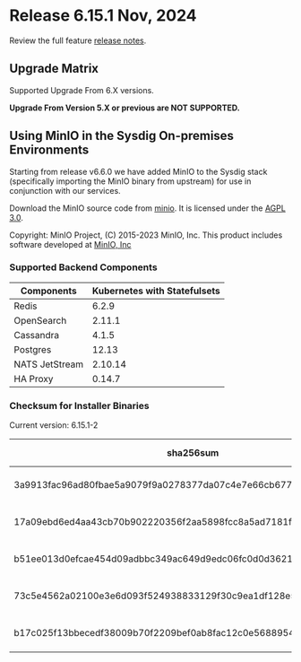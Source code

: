 Release 6.15.1 Nov, 2024
===

Review the full feature [release notes](https://docs.sysdig.com/en/sysdig-on-premises-release-notes.html).

Upgrade Matrix
---

Supported Upgrade From 6.X versions.

**Upgrade From Version 5.X or previous are NOT SUPPORTED.**

## Using MinIO in the Sysdig On-premises Environments

Starting from release v6.6.0 we have added MinIO to the Sysdig stack (specifically importing the MinIO binary from upstream) for use in conjunction with our services.

Download the MinIO source code from [minio](https://github.com/minio/minio). It is licensed under the [AGPL 3.0](https://github.com/minio/minio/blob/master/LICENSE).

Copyright: MinIO Project, (C) 2015-2023 MinIO, Inc. This product includes software developed at [MinIO, Inc](https://min.io/)

### Supported Backend Components

| **Components** | **Kubernetes with Statefulsets** |
|---|---|
| Redis                      | 6.2.9 |
| OpenSearch                 | 2.11.1 |
| Cassandra                  | 4.1.5 |
| Postgres                   | 12.13 |
| NATS JetStream             | 2.10.14 |
| HA Proxy                   | 0.14.7 |


### Checksum for Installer Binaries

Current version: 6.15.1-2

| **sha256sum** | **Installer binary** |
|---|---|
| 3a9913fac96ad80fbae5a9079f9a0278377da07c4e7e66cb677b8bc7196510d0 | installer-darwin-amd64 |
| 17a09ebd6ed4aa43cb70b902220356f2aa5898fcc8a5ad7181f1eb7d87c04343 | installer-darwin-arm64 |
| b51ee013d0efcae454d09adbbc349ac649d9edc06fc0d0d36215d46a897ae6f9 | installer-linux-amd64 |
| 73c5e4562a02100e3e6d093f524938833129f30c9ea1df128e53539322729390 | installer-linux-arm |
| b17c025f13bbecedf38009b70f2209bef0ab8fac12c0e568895464027070de18 | installer-linux-arm64 |

